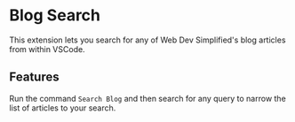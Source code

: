 # Blog Search

This extension lets you search for any of Web Dev Simplified's blog articles from within VSCode.

## Features

Run the command `Search Blog` and then search for any query to narrow the list of articles to your search.